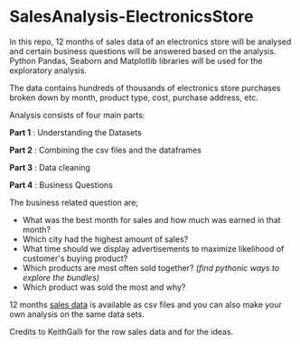 # SalesAnalysis-ElectronicsStore

In this repo, 12 months of sales data of an electronics store will be analysed and certain business questions will be answered based on the analysis.
Python Pandas, Seaborn and Matplotlib libraries will be used for the exploratory analysis.

The data contains hundreds of thousands of electronics store purchases broken down by month, product type, cost, purchase address, etc.

Analysis consists of four main parts:

**Part 1** : Understanding the Datasets

**Part 2** : Combining the csv files and the dataframes

**Part 3** : Data cleaning

**Part 4** : Business Questions


The business related question are;

* What was the best month for sales and how much was earned in that month?
* Which city had the highest amount of sales?
* What time should we display advertisements to maximize likelihood of customer's buying product?
* Which products are most often sold together? *(find pythonic ways to explore the bundles)*
* Which product was sold the most and why?

12 months [sales data](https://github.com/musster/SalesAnalysis-ElectronicsStore/tree/main/SalesData) is available as csv files and you can also make your own analysis on the same data sets.

Credits to KeithGalli for the row sales data and for the ideas.

